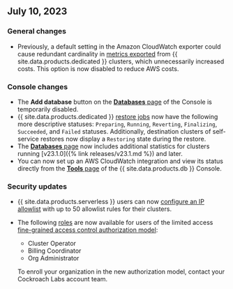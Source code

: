 ## July 10, 2023

<h3> General changes </h3>

- Previously, a default setting in the Amazon CloudWatch exporter could cause redundant cardinality in [metrics exported](https://www.cockroachlabs.com/docs/cockroachcloud/export-metrics) from {{ site.data.products.dedicated }} clusters, which unnecessarily increased costs. This option is now disabled to reduce AWS costs.
  
<h3> Console changes </h3>

- The **Add database** button on the [**Databases** page](https://www.cockroachlabs.com/docs/cockroachcloud/databases-page) of the Console is temporarily disabled.
- {{ site.data.products.dedicated }} [restore jobs](https://www.cockroachlabs.com/docs/cockroachcloud/use-managed-service-backups?filters=dedicated#ways-to-restore-data) now have the following more descriptive statuses: `Preparing`, `Running`, `Reverting`, `Finalizing`, `Succeeded`, and `Failed` statuses. Additionally, destination clusters of self-service restores now display a `Restoring` state during the restore.
- The [**Databases** page](https://www.cockroachlabs.com/docs/cockroachcloud/databases-page) now includes additional statistics for clusters running [v23.1.0]({% link releases/v23.1.md %}) and later.
- You can now set up an AWS CloudWatch integration and view its status directly from the [**Tools** page](https://www.cockroachlabs.com/docs/cockroachcloud/tools-page) of the {{ site.data.products.db }} Console.

<h3> Security updates </h3>

- {{ site.data.products.serverless }} users can now [configure an IP allowlist](https://www.cockroachlabs.com/docs/cockroachcloud/network-authorization#ip-allowlisting) with up to 50 allowlist rules for their clusters.
- The following [roles](https://www.cockroachlabs.com/docs/cockroachcloud/authorization#organization-user-roles) are now available for users of the limited access [fine-grained access control authorization model](https://www.cockroachlabs.com/docs/cockroachcloud/network-authorization#ip-allowlisting):
    
    - Cluster Operator 
    - Billing Coordinator
    - Org Administrator

    To enroll your organization in the new authorization model, contact your Cockroach Labs account team.